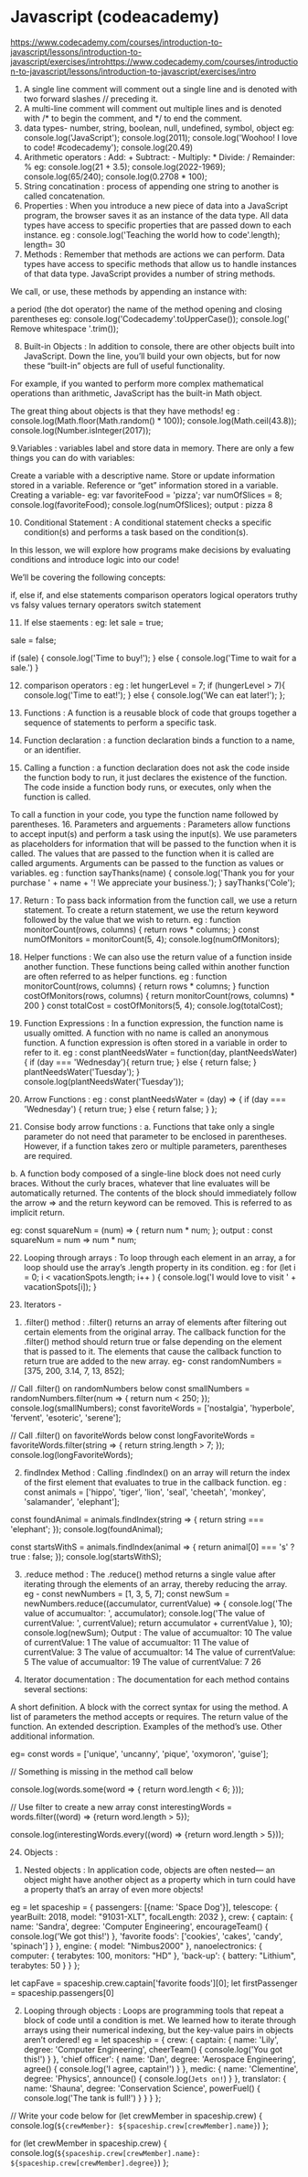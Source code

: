 # Javascript (codeacademy)
https://www.codecademy.com/courses/introduction-to-javascript/lessons/introduction-to-javascript/exercises/introhttps://www.codecademy.com/courses/introduction-to-javascript/lessons/introduction-to-javascript/exercises/intro

1. A single line comment will comment out a single line and is denoted with two forward slashes // preceding it.
2. A multi-line comment will comment out multiple lines and is denoted with /* to begin the comment, and */ to end the comment. 
3. data types- number, string, boolean, null, undefined, symbol, object
eg: console.log('JavaScript');
console.log(2011);
console.log('Woohoo! I love to code! #codecademy');
console.log(20.49)
4. Arithmetic operators :
Add: +
Subtract: -
Multiply: *
Divide: /
Remainder: %
eg: console.log(21 + 3.5);
console.log(2022-1969);
console.log(65/240);
console.log(0.2708 * 100);
5. String concatination :
process of appending one string to another is called concatenation. 
6. Properties :
When you introduce a new piece of data into a JavaScript program, the browser saves it as an instance of the data type. All data types have access to specific properties that are passed down to each instance.
eg : console.log('Teaching the world how to code'.length);
    length= 30
7. Methods : Remember that methods are actions we can perform. Data types have access to specific methods that allow us to handle instances of that data type. JavaScript provides a number of string methods.

We call, or use, these methods by appending an instance with:

a period (the dot operator)
the name of the method
opening and closing parentheses
eg: console.log('Codecademy'.toUpperCase());
console.log('    Remove whitespace   '.trim());

8. Built-in Objects : In addition to console, there are other objects built into JavaScript. Down the line, you’ll build your own objects, but for now these “built-in” objects are full of useful functionality.

For example, if you wanted to perform more complex mathematical operations than arithmetic, JavaScript has the built-in Math object.

The great thing about objects is that they have methods! 
eg : console.log(Math.floor(Math.random() * 100));
console.log(Math.ceil(43.8));
console.log(Number.isInteger(2017));

9.Variables : variables label and store data in memory. There are only a few things you can do with variables:

Create a variable with a descriptive name.
Store or update information stored in a variable.
Reference or “get” information stored in a variable.
Creating a variable- eg: 
var favoriteFood = 'pizza';
var numOfSlices = 8;
console.log(favoriteFood);
console.log(numOfSlices);
output : pizza
8

10. Conditional Statement :
 A conditional statement checks a specific condition(s) and performs a task based on the condition(s).

In this lesson, we will explore how programs make decisions by evaluating conditions and introduce logic into our code!

We’ll be covering the following concepts:

if, else if, and else statements
comparison operators
logical operators
truthy vs falsy values
ternary operators
switch statement

11. If else staements :
eg: let sale = true;

sale = false;

if (sale) {
  console.log('Time to buy!');
} else {
  console.log('Time to wait for a sale.')
}

12. comparison operators :
eg : let hungerLevel = 7;
if (hungerLevel > 7){
  console.log('Time to eat!');
} else {
  console.log('We can eat later!');
};

13.  Functions : A function is a reusable block of code that groups together a sequence of statements to perform a specific task.

14. Function declaration :  a function declaration binds a function to a name, or an identifier. 
15.  Calling a function : a function declaration does not ask the code inside the function body to run, it just declares the existence of the function. The code inside a function body runs, or executes, only when the function is called.

To call a function in your code, you type the function name followed by parentheses.
16. Parameters and arguements : Parameters allow functions to accept input(s) and perform a task using the input(s). We use parameters as placeholders for information that will be passed to the function when it is called.
 The values that are passed to the function when it is called are called arguments. Arguments can be passed to the function as values or variables.
 eg : function sayThanks(name) {
  console.log('Thank you for your purchase ' + name + '! We appreciate your business.');
}
sayThanks('Cole');

17. Return : To pass back information from the function call, we use a return statement. To create a return statement, we use the return keyword followed by the value that we wish to return.
eg : function monitorCount(rows, columns) {
  return rows * columns;
}
const numOfMonitors = monitorCount(5, 4);
console.log(numOfMonitors); 
18. Helper functions : We can also use the return value of a function inside another function. These functions being called within another function are often referred to as helper functions. 
eg : function monitorCount(rows, columns) {
  return rows * columns;
}
function costOfMonitors(rows, columns) {
  return monitorCount(rows, columns) * 200
}
const totalCost = costOfMonitors(5, 4);
console.log(totalCost);
19. Function Expressions :  In a function expression, the function name is usually omitted. A function with no name is called an anonymous function. A function expression is often stored in a variable in order to refer to it.
eg : const plantNeedsWater = function(day, plantNeedsWater) {
  if (day === 'Wednesday'){
     return true;
  }
 else {
   return false;
 }
 plantNeedsWater('Tuesday');
}
console.log(plantNeedsWater('Tuesday'));

20. Arrow Functions : 
eg : const plantNeedsWater = (day) => {
  if (day === 'Wednesday') {
    return true;
  } else {
    return false;
  }
};

21. Consise body arrow functions : 
a. Functions that take only a single parameter do not need that parameter to be enclosed in parentheses. However, if a function takes zero or multiple parameters, parentheses are required.

b. A function body composed of a single-line block does not need curly braces. Without the curly braces, whatever that line evaluates will be automatically returned. The contents of the block should immediately follow the arrow => and the return keyword can be removed. This is referred to as implicit return.

eg: const squareNum = (num) => {
  return num * num;
};
output : const squareNum = num => num * num;

22. Looping through arrays : To loop through each element in an array, a for loop should use the array’s .length property in its condition.
eg : for (let i = 0; i < vacationSpots.length; i++ ) {
  console.log('I would love to visit ' + vacationSpots[i]);
}

23. Iterators -
1) .filter() method :
.filter() returns an array of elements after filtering out certain elements from the original array. The callback function for the .filter() method should return true or false depending on the element that is passed to it. The elements that cause the callback function to return true are added to the new array. 
eg-
const randomNumbers = [375, 200, 3.14, 7, 13, 852];

// Call .filter() on randomNumbers below
const smallNumbers = randomNumbers.filter(num => {
  return num < 250;
});
console.log(smallNumbers);
const favoriteWords = ['nostalgia', 'hyperbole', 'fervent', 'esoteric', 'serene'];


// Call .filter() on favoriteWords below
const longFavoriteWords = favoriteWords.filter(string => {
  return string.length > 7;
});
console.log(longFavoriteWords);

2) findIndex Method : Calling .findIndex() on an array will return the index of the first element that evaluates to true in the callback function.
eg : 
const animals = ['hippo', 'tiger', 'lion', 'seal', 'cheetah', 'monkey', 'salamander', 'elephant'];

const foundAnimal = animals.findIndex(string => {
  return string === 'elephant';
});
console.log(foundAnimal);

const startsWithS = animals.findIndex(animal => {
  return animal[0] === 's' ? true : false;
});
console.log(startsWithS);

3) .reduce method :  The .reduce() method returns a single value after iterating through the elements of an array, thereby reducing the array.
eg -
const newNumbers = [1, 3, 5, 7];
const newSum = newNumbers.reduce((accumulator, currentValue) => {
  console.log('The value of accumualtor: ', accumulator);
  console.log('The value of currentValue: ', currentValue);
  return accumulator + currentValue
}, 10);
console.log(newSum);
Output :
The value of accumualtor:  10
The value of currentValue:  1
The value of accumualtor:  11
The value of currentValue:  3
The value of accumualtor:  14
The value of currentValue:  5
The value of accumualtor:  19
The value of currentValue:  7
26  

4) Iterator documentation :
The documentation for each method contains several sections:

A short definition.
A block with the correct syntax for using the method.
A list of parameters the method accepts or requires.
The return value of the function.
An extended description.
Examples of the method’s use.
Other additional information.

eg=
const words = ['unique', 'uncanny', 'pique', 'oxymoron', 'guise'];

// Something is missing in the method call below

console.log(words.some(word => {
  return word.length < 6;
}));

// Use filter to create a new array
const interestingWords = words.filter((word) => {return word.length > 5});

console.log(interestingWords.every((word) => {return word.length > 5}));

24. Objects :
1) Nested objects : In application code, objects are often nested— an object might have another object as a property which in turn could have a property that’s an array of even more objects!

eg =
let spaceship = {
  passengers: [{name: 'Space Dog'}],
  telescope: {
    yearBuilt: 2018,
    model: "91031-XLT",
    focalLength: 2032 
  },
  crew: {
    captain: { 
      name: 'Sandra', 
      degree: 'Computer Engineering', 
      encourageTeam() { console.log('We got this!') },
     'favorite foods': ['cookies', 'cakes', 'candy', 'spinach'] }
  },
  engine: {
    model: "Nimbus2000"
  },
  nanoelectronics: {
    computer: {
      terabytes: 100,
      monitors: "HD"
    },
    'back-up': {
      battery: "Lithium",
      terabytes: 50 
    }
  }
}; 

let capFave = spaceship.crew.captain['favorite foods'][0];
let firstPassenger = spaceship.passengers[0]

2) Looping through objects :
Loops are programming tools that repeat a block of code until a condition is met. We learned how to iterate through arrays using their numerical indexing, but the key-value pairs in objects aren’t ordered!
eg =
let spaceship = {
    crew: {
    captain: { 
        name: 'Lily', 
        degree: 'Computer Engineering', 
        cheerTeam() { console.log('You got this!') } 
        },
    'chief officer': { 
        name: 'Dan', 
        degree: 'Aerospace Engineering', 
        agree() { console.log('I agree, captain!') } 
        },
    medic: { 
        name: 'Clementine', 
        degree: 'Physics', 
        announce() { console.log(`Jets on!`) } },
    translator: {
        name: 'Shauna', 
        degree: 'Conservation Science', 
        powerFuel() { console.log('The tank is full!') } 
        }
    }
}; 

// Write your code below
for (let crewMember in spaceship.crew) {
  console.log(`${crewMember}: ${spaceship.crew[crewMember].name}`)
};

for (let crewMember in spaceship.crew) {
  console.log(`${spaceship.crew[crewMember].name}: ${spaceship.crew[crewMember].degree}`)
};

